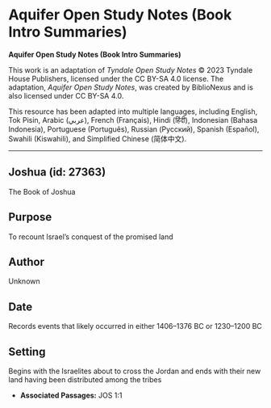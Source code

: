# Aquifer Open Study Notes (Book Intro Summaries)

**Aquifer Open Study Notes (Book Intro Summaries)**

This work is an adaptation of *Tyndale Open Study Notes* © 2023 Tyndale House Publishers, licensed under the CC BY\-SA 4\.0 license. The adaptation, *Aquifer Open Study Notes*, was created by BiblioNexus and is also licensed under CC BY\-SA 4\.0\.

This resource has been adapted into multiple languages, including English, Tok Pisin, Arabic (عربي), French (Français), Hindi (हिंदी), Indonesian (Bahasa Indonesia), Portuguese (Português), Russian (Русский), Spanish (Español), Swahili (Kiswahili), and Simplified Chinese (简体中文).



--------------------------------

## Joshua (id: 27363)

The Book of Joshua

Purpose
-------

To recount Israel’s conquest of the promised land

Author
------

Unknown

Date
----

Records events that likely occurred in either 1406–1376 BC or 1230–1200 BC

Setting
-------

Begins with the Israelites about to cross the Jordan and ends with their new land having been distributed among the tribes

* **Associated Passages:** JOS 1:1

